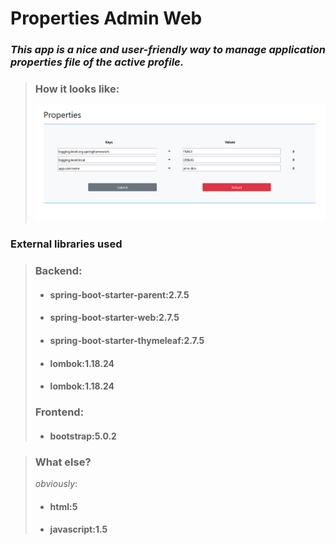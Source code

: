 # Properties Admin Web
### _This app is a nice and user-friendly way to manage application properties file of the active profile._

> ### How it looks like:
> ![img.png](preview.png)
>

 ### External libraries used
> ### Backend:
> - #### spring-boot-starter-parent:2.7.5
> - #### spring-boot-starter-web:2.7.5
> - #### spring-boot-starter-thymeleaf:2.7.5
> - #### lombok:1.18.24
> - #### lombok:1.18.24
> 
> ### Frontend:
> - #### bootstrap:5.0.2

> ### What else?
> _obviously_:
> - #### html:5
> - #### javascript:1.5


